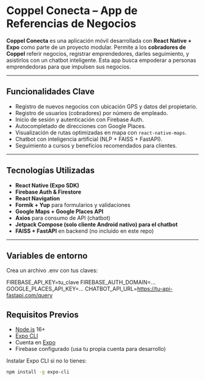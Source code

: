 # Coppel Conecta – App de Referencias de Negocios

**Coppel Conecta** es una aplicación móvil desarrollada con **React Native + Expo** como parte de un proyecto modular. Permite a los **cobradores de Coppel** referir negocios, registrar emprendedores, darles seguimiento, y asistirlos con un chatbot inteligente. Esta app busca empoderar a personas emprendedoras para que impulsen sus negocios.

---

## Funcionalidades Clave

- Registro de nuevos negocios con ubicación GPS y datos del propietario.
- Registro de usuarios (cobradores) por número de empleado.
- Inicio de sesión y autenticación con Firebase Auth.
- Autocompletado de direcciones con Google Places.
- Visualización de rutas optimizadas en mapa con `react-native-maps`.
- Chatbot con inteligencia artificial (NLP + FAISS + FastAPI).
- Seguimiento a cursos y beneficios recomendados para clientes.

---

## Tecnologías Utilizadas

- **React Native (Expo SDK)**
- **Firebase Auth & Firestore**
- **React Navigation**
- **Formik + Yup** para formularios y validaciones
- **Google Maps + Google Places API**
- **Axios** para consumo de API (chatbot)
- **Jetpack Compose (solo cliente Android nativo) para el chatbot**
- **FAISS + FastAPI** en backend (no incluido en este repo)

---
## Variables de entorno
Crea un archivo .env con tus claves:

FIREBASE_API_KEY=tu_clave
FIREBASE_AUTH_DOMAIN=...
GOOGLE_PLACES_API_KEY=...
CHATBOT_API_URL=https://tu-api-fastapi.com/query

## Requisitos Previos

- [Node.js](https://nodejs.org/) 16+
- [Expo CLI](https://docs.expo.dev/get-started/installation/)
- Cuenta en [Expo](https://expo.dev)
- Firebase configurado (usa tu propia cuenta para desarrollo)

Instalar Expo CLI si no lo tienes:
```bash
npm install -g expo-cli


